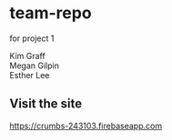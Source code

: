 # team-repo
for project 1


Kim Graff  
Megan Gilpin  
Esther Lee  


## Visit the site 
https://crumbs-243103.firebaseapp.com
